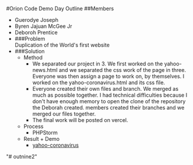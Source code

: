 #Orion Code Demo Day Outline
##Members
* Guerodye Joseph
* Byren Jajuan McGee Jr
* Deboroh Prentice
* ###Problem  
Duplication of the World's first website
* ###Solution
  * Method  
    * We separated our project in 3. We first worked on the yahoo-news.html and we separated the css work of the page in three.
      Everyone was then assign a page to work on, by themselves. I worked on the yahoo-coronavirus.html and its css file.
    * Everyone created their own files and branch. We merged as much as possible together. I had technical difficulties because I don't have enough memory to open the clone of the repository the Deborah created.
    members created their branches and we merged our files together.
    * The final work will be posted on vercel.
  * Process
    * PHPStorm
  * Result + Demo 
    * [yahoo-coronavirus](http://localhost:63342/ULEMHub2bcopy/yahoo-coronavirus.html?_ijt=jts1bk5hpna8n24tv5bvm5qmvh)






 


  
"# outnine2" 
